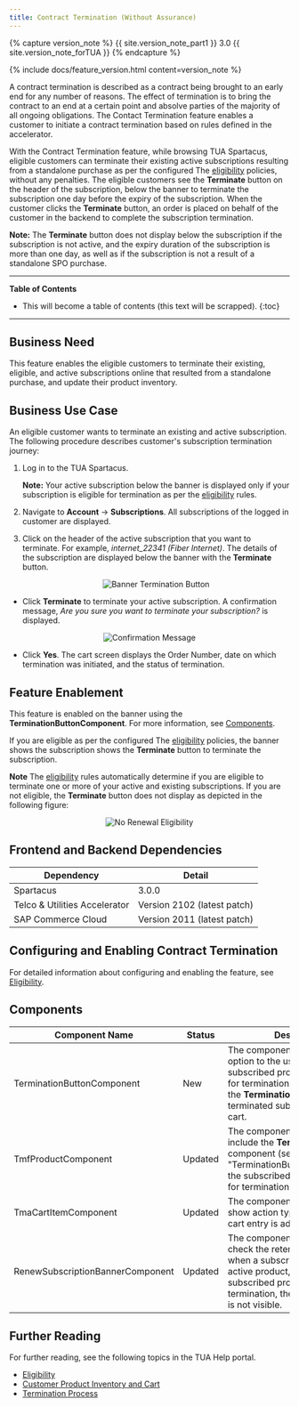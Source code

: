 ```yaml
---
title: Contract Termination (Without Assurance)
---
```


{% capture version_note %}
{{ site.version_note_part1 }} 3.0 {{ site.version_note_forTUA }}
{% endcapture %}

{% include docs/feature_version.html content=version_note %}

A contract termination is described as a contract being brought to an early end for any number of reasons. The effect of termination is to bring the contract to an end at a certain point and absolve parties of the majority of all ongoing obligations. The Contact Termination feature enables a customer to initiate a contract termination based on rules defined in the accelerator.

With the Contract Termination feature, while browsing TUA Spartacus, eligible customers can  terminate their existing active subscriptions resulting from a standalone purchase as per the configured The [eligibility](https://help.sap.com/viewer/c762d9007c5c4f38bafbe4788446983e/2102/en-US/602fadbbb42c40a68750d0dac7deba8a.html) policies, without any penalties. The eligible customers see the **Terminate** button on the header of the subscription, below the banner to terminate the subscription one day before the expiry of the subscription. When the customer clicks the **Terminate** button, an order is placed on behalf of the customer in the backend to complete the subscription termination.

**Note:** The **Terminate** button does not display below the subscription if the subscription is not active, and the expiry duration of the subscription is more than one day, as well as if the subscription is not a result of a standalone SPO purchase.

***

**Table of Contents**

- This will become a table of contents (this text will be scrapped).
{:toc}

***

## Business Need

This feature enables the eligible customers to terminate their existing, eligible, and active subscriptions online that resulted from a standalone purchase, and update their product inventory.

## Business Use Case

An eligible customer wants to terminate an existing and active subscription. The following procedure describes customer's subscription termination journey:

1. Log in to the TUA Spartacus.

    **Note:** Your active subscription below the banner is displayed only if your subscription is eligible for termination as per the [eligibility](https://help.sap.com/viewer/c762d9007c5c4f38bafbe4788446983e/latest/en-US/602fadbbb42c40a68750d0dac7deba8a.html) rules.

1. Navigate to **Account** -> **Subscriptions**. All subscriptions of the logged in customer are displayed.
1. Click on the header of the active subscription that you want to terminate. For example, *internet_22341 (Fiber Internet)*. The details of the subscription are displayed below the banner with the **Terminate** button.

    <p align="center"><img src="{{ site.baseurl }}/assets/images/telco/1banner-termination-button.png" alt="Banner Termination Button"></p>

-  Click **Terminate** to terminate your active subscription. A confirmation message, *Are you sure you want to terminate your subscription?* is displayed.

<p align="center"><img src="{{ site.baseurl }}/assets/images/telco/confirmation-message.png" alt="Confirmation Message"></p>

- Click **Yes**. The cart screen displays the Order Number, date on which termination was initiated, and the status of termination.

## Feature Enablement

This feature is enabled on the banner using the **TerminationButtonComponent**. For more information, see [Components](#components).

If you are eligible as per the configured The [eligibility](https://help.sap.com/viewer/c762d9007c5c4f38bafbe4788446983e/2102/en-US/602fadbbb42c40a68750d0dac7deba8a.html) policies, the banner shows the subscription shows the **Terminate** button to terminate the subscription.

**Note** The [eligibility](https://help.sap.com/viewer/c762d9007c5c4f38bafbe4788446983e/2102/en-US/602fadbbb42c40a68750d0dac7deba8a.html) rules automatically determine if you are eligible to terminate one or more of your active and existing subscriptions. If you are not eligible, the **Terminate** button does not display as depicted in the following figure:

 <p align="center"><img src="{{ site.baseurl }}/assets/images/telco/No-renewal-eligibility.png" alt="No Renewal Eligibility"></p>

## Frontend and Backend Dependencies

| Dependency                                	| Detail                                                 	|
|--------------------------------------------	|--------------------------------------------------------	|
| Spartacus                                     	| 3.0.0                                          	|
| Telco & Utilities Accelerator	             	| Version 2102 (latest patch)            	|
| SAP Commerce Cloud 	| Version 2011 (latest patch) 	|

## Configuring and Enabling Contract Termination

For detailed information about configuring and enabling the feature, see [Eligibility](https://help.sap.com/viewer/c762d9007c5c4f38bafbe4788446983e/latest/en-US/602fadbbb42c40a68750d0dac7deba8a.html).

## Components

| Component   Name                 	| Status  	| Description                                                                                                                                                                                                         	|
|----------------------------------	|---------	|---------------------------------------------------------------------------------------------------------------------------------------------------------------------------------------------------------------------	|
| TerminationButtonComponent       	| New     	| The component provides an option to the user to terminate the subscribed product if it is eligible for termination. When you click the **Termination** button, the terminated subscribed is added to cart.               	|
| TmfProductComponent              	| Updated 	| The component is updated to include the **Termination** button component (see "TerminationButtonComponent")if the subscribed product is eligible for termination.                                                       	|
| TmaCartItemComponent             	| Updated 	| The component is updated to show action type with which a cart entry is added to the cart.                                                                                                                          	|
| RenewSubscriptionBannerComponent 	| Updated 	| The component is updated to check the retention eligibility only when a subscription contains an active product, so that if the subscribed product is in pending termination, the option of renewal is not visible.

## Further Reading

For further reading, see the following topics in the TUA Help portal.

- [Eligibility](https://help.sap.com/viewer/c762d9007c5c4f38bafbe4788446983e/latest/en-US/602fadbbb42c40a68750d0dac7deba8a.html)
- [Customer Product Inventory and Cart](https://help.sap.com/viewer/32f0086927f44c9ab1199f1dab8833cd/latest/en-US/552515309dd545e7b7878eb081b56453.html)
- [Termination Process](https://help.sap.com/viewer/32f0086927f44c9ab1199f1dab8833cd/2105/en-US/055c4059f8794d158e60bfdccb10424b.html)
